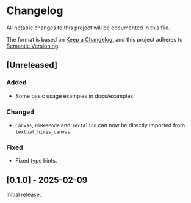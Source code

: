 # Changelog

All notable changes to this project will be documented in this file.

The format is based on [Keep a Changelog](https://keepachangelog.com/en/1.1.0/),
and this project adheres to [Semantic Versioning](https://semver.org/spec/v2.0.0.html).

## [Unreleased]

### Added

- Some basic usage examples in docs/examples.

### Changed

- `Canvas`, `HiResMode` and `TextAlign` can now be directly imported from `textual_hires_canvas`.

### Fixed

- Fixed type hints.

## [0.1.0] - 2025-02-09

Initial release.
